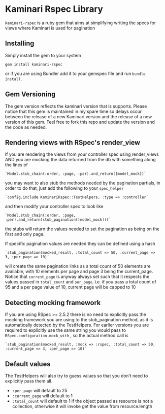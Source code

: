 Kaminari Rspec Library
=========================



`kaminari-rspec` is a ruby gem that aims at simplifying writing the specs for views where Kaminari is used for pagination

Installing
----------

Simply install the gem to your system

`gem install kaminari-rspec`

or if you are using Bundler add it to your gemspec file and run `bundle install`.

Gem Versioning
--------------

The gem version reflects the kaminari version that is supports. Please notice that this gem is maintained in my spare time
so delays occur between the release of a new Kaminari version and the release of a new version of this gem. Feel free
to fork this repo and update the version and the code as needed.

Rendering views with RSpec's render_view
----------------------------------------

If you are rendering the views from your controller spec using render_views AND you are mocking
the data returned from the db with something along the lines of

    `Model.stub_chain(:order, :page, :per).and_return([model_mock])`

you may want to also stub the methods needed by the pagination partials, in order to do that, just
add the following to your `spec_helper`

    `config.include KaminariRspec::TestHelpers, :type => :controller`

and then modify your controller spec to look like

    `Model.stub_chain(:order, :page, :per).and_return(stub_pagination([model_mock]))`

the stubs will return the values needed to set the pagination as being on the first and only page.

If specific pagination values are needed they can be defined using a hash

    `stub_pagination(mocked_result, :total_count => 50, :current_page => 3, :per_page => 10)`

will create the same pagination links as a total count of 50 elements are available, with 10
elements per page and page 3 being the current_page. Notice that `current_page` is anyway always
set such that it respects the values passed in `total_count` and `per_page`, i.e. if you pass a
total count of 95 and a per page value of 10, current page will be capped to 10

Detecting mocking framework
---------------------------

If you are using RSpec >= 2.5.2 there is no need to explicitly pass the mocking framework you
are using to the stub_pagination method, as it is automatically detected by the TestHelpers.
For earlier versions you are required to explicitly use the same string you would pass to
`RSpec.configuration.mock_with` , so the actual method call is

    `stub_pagination(mocked_result, :mock => :rspec, :total_count => 50, :current_page => 3, :per_page => 10)`

Default values
--------------

The TestHelpers will also try to guess values so that you don't need to explicitly pass them all.
* `:per_page` will default to 25
* `:current_page` will default to 1
* `:total_count` will default to 1 if the object passed as resource is not a collection, otherwise it will
  invoke get the value from resource.length


